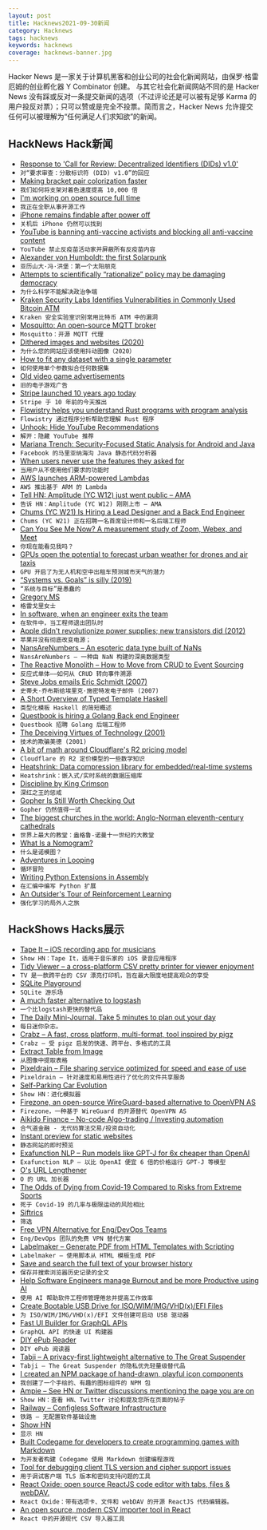 ```yaml
---
layout: post
title: Hacknews2021-09-30新闻
category: Hacknews
tags: hacknews
keywords: hacknews
coverage: hacknews-banner.jpg
---
```


Hacker News 是一家关于计算机黑客和创业公司的社会化新闻网站，由保罗·格雷厄姆的创业孵化器 Y Combinator 创建。
与其它社会化新闻网站不同的是 Hacker News 没有踩或反对一条提交新闻的选项（不过评论还是可以被有足够 Karma 的用户投反对票）；只可以赞或是完全不投票。简而言之，Hacker News 允许提交任何可以被理解为“任何满足人们求知欲”的新闻。

## HackNews Hack新闻


- [Response to 'Call for Review: Decentralized Identifiers (DIDs) v1.0'](https://lists.w3.org/Archives/Public/public-new-work/2021Sep/0000.html)
- `对“要求审查：分散标识符 (DID) v1.0”的回应`
- [Making bracket pair colorization faster](https://code.visualstudio.com/blogs/2021/09/29/bracket-pair-colorization)
- `我们如何将支架对着色速度提高 10,000 倍`
- [I'm working on open source full time](https://www.willmcgugan.com/blog/tech/post/doing-open-source-full-time/)
- `我正在全职从事开源工作`
- [iPhone remains findable after power off](https://twitter.com/matthew_d_green/status/1442870352799879174)
- `关机后 iPhone 仍然可以找到`
- [YouTube is banning anti-vaccine activists and blocking all anti-vaccine content](https://www.washingtonpost.com/technology/2021/09/29/youtube-ban-joseph-mercola/)
- `YouTube 禁止反疫苗活动家并屏蔽所有反疫苗内容`
- [Alexander von Humboldt: the first Solarpunk](https://piszek.com/2021/09/28/humboldt-the-first-solarpunk/)
- `亚历山大·冯·洪堡：第一个太阳朋克`
- [Attempts to scientifically “rationalize” policy may be damaging democracy](https://thereader.mitpress.mit.edu/why-science-cant-fix-politics/)
- `为什么科学不能解决政治争端`
- [Kraken Security Labs Identifies Vulnerabilities in Commonly Used Bitcoin ATM](https://blog.kraken.com/post/11263/kraken-security-labs-identifies-vulnerabilities-in-commonly-used-bitcoin-atm/)
- `Kraken 安全实验室识别常用比特币 ATM 中的漏洞`
- [Mosquitto: An open-source MQTT broker](https://github.com/eclipse/mosquitto)
- `Mosquitto：开源 MQTT 代理`
- [Dithered images and websites (2020)](https://endtimes.dev/why-you-should-dither-images/)
- `为什么您的网站应该使用抖动图像（2020）`
- [How to fit any dataset with a single parameter](https://arxiv.org/abs/1904.12320)
- `如何使用单个参数拟合任何数据集`
- [Old video game advertisements](https://retrocgads.tumblr.com)
- `旧的电子游戏广告`
- [Stripe launched 10 years ago today](https://twitter.com/patrickc/status/1443289393695911938)
- `Stripe 于 10 年前的今天推出`
- [Flowistry helps you understand Rust programs with program analysis](https://github.com/willcrichton/flowistry)
- `Flowistry 通过程序分析帮助您理解 Rust 程序`
- [Unhook: Hide YouTube Recommendations](https://chrome.google.com/webstore/detail/unhook-remove-youtube-rec/khncfooichmfjbepaaaebmommgaepoid)
- `解开：隐藏 YouTube 推荐`
- [Mariana Trench: Security-Focused Static Analysis for Android and Java](https://mariana-tren.ch/)
- `Facebook 的马里亚纳海沟 Java 静态代码分析器`
- [When users never use the features they asked for](https://web.eecs.utk.edu/~azh/blog/featurestheywanted.html)
- `当用户从不使用他们要求的功能时`
- [AWS launches ARM-powered Lambdas](https://aws.amazon.com/about-aws/whats-new/2021/09/better-price-performance-aws-lambda-functions-aws-graviton2-processor/)
- `AWS 推出基于 ARM 的 Lambda`
- [Tell HN: Amplitude (YC W12) just went public – AMA](item?id=28696641)
- `告诉 HN：Amplitude (YC W12) 刚刚上市 – AMA`
- [Chums (YC W21) Is Hiring a Lead Designer and a Back End Engineer](https://chumsco.notion.site/chumsco/Come-Work-Chums-d4788a53d8ee4820891e2ae7fa156120)
- `Chums (YC W21) 正在招聘一名首席设计师和一名后端工程师`
- [Can You See Me Now? A measurement study of Zoom, Webex, and Meet](https://arxiv.org/abs/2109.13113)
- `你现在能看见我吗？ `
- [GPUs open the potential to forecast urban weather for drones and air taxis](https://news.ucar.edu/132811/gpus-open-potential-forecast-urban-weather-drones-and-air-taxis)
- `GPU 开启了为无人机和空中出租车预测城市天气的潜力`
- [“Systems vs. Goals” is silly (2019)](https://malcolmocean.com/2019/12/systems-and-goals-have-both/)
- `“系统与目标”是愚蠢的`
- [Gregory MS](https://gregory-ms.com/)
- `格雷戈里女士`
- [In software, when an engineer exits the team](https://medium.com/@solidi/in-software-when-an-engineer-exits-the-team-1e550303cff8)
- `在软件中，当工程师退出团队时`
- [Apple didn't revolutionize power supplies; new transistors did (2012)](http://www.righto.com/2012/02/apple-didnt-revolutionize-power.html)
- `苹果并没有彻底改变电源；`
- [NansAreNumbers – An esoteric data type built of NaNs](https://github.com/thoppe/NansAreNumbers)
- `NansAreNumbers – 一种由 NaN 构建的深奥数据类型`
- [The Reactive Monolith – How to Move from CRUD to Event Sourcing](https://www.wix.engineering/post/the-reactive-monolith-how-to-move-from-crud-to-event-sourcing)
- `反应式单体——如何从 CRUD 转向事件溯源`
- [Steve Jobs emails Eric Schmidt (2007)](https://twitter.com/TechEmails/status/1443263744906305543)
- `史蒂夫·乔布斯给埃里克·施密特发电子邮件 (2007)`
- [A Short Overview of Typed Template Haskell](https://serokell.io/blog/typed-template-haskell-overview)
- `类型化模板 Haskell 的简短概述`
- [Questbook is hiring a Golang Back end Engineer](https://www.ycombinator.com/companies/creatoros-questbook/jobs/3DHDEnz-golang-backend-engineer)
- `Questbook 招聘 Golang 后端工程师`
- [The Deceiving Virtues of Technology (2001)](https://netfuture.org/2001/Nov1501_125.html)
- `技术的欺骗美德 (2001)`
- [A bit of math around Cloudflare's R2 pricing model](https://twitter.com/QuinnyPig/status/1443028078196711426)
- `Cloudflare 的 R2 定价模型的一些数学知识`
- [Heatshrink: Data compression library for embedded/real-time systems](https://github.com/atomicobject/heatshrink)
- `Heatshrink：嵌入式/实时系统的数据压缩库`
- [Discipline by King Crimson](https://www.loudersound.com/features/why-you-should-definitely-own-discipline-by-king-crimson)
- `深红之王的惩戒`
- [Gopher Is Still Worth Checking Out](https://hackaday.com/2021/09/28/gopher-the-competing-standard-to-www-in-the-90s-is-still-worth-checking-out/)
- `Gopher 仍然值得一试`
- [The biggest churches in the world: Anglo-Norman eleventh-century cathedrals](https://stainedglassattitudes.wordpress.com/2021/05/07/the-biggest-churches-in-the-world-anglo-norman-eleventh-century-cathedrals/)
- `世界上最大的教堂：盎格鲁-诺曼十一世纪的大教堂`
- [What Is a Nomogram?](http://lefakkomies.github.io/pynomo-doc/introduction/introduction.html)
- `什么是诺模图？`
- [Adventures in Looping](https://blog.drewolson.org/adventures-in-looping)
- `循环冒险`
- [Writing Python Extensions in Assembly](https://tonybaloney.github.io/posts/extending-python-with-assembly.html)
- `在汇编中编写 Python 扩展`
- [An Outsider's Tour of Reinforcement Learning](http://benjamin-recht.github.io/2018/06/25/outsider-rl/)
- `强化学习的局外人之旅`


## HackShows Hacks展示

- [ Tape It – iOS recording app for musicians](item?id=28669373)
- `Show HN：Tape It，适用于音乐家的 iOS 录音应用程序`
- [ Tidy Viewer – a cross-platform CSV pretty printer for viewer enjoyment](https://github.com/alexhallam/tv)
- `TV 是一款跨平台的 CSV 漂亮打印机，旨在最大限度地提高观众的享受`
- [ SQLite Playground](https://sqlime.org/)
- `SQLite 游乐场`
- [ A much faster alternative to logstash](https://github.com/tal-tech/go-stash)
- `一个比logstash更快的替代品`
- [ The Daily Mini-Journal. Take 5 minutes to plan out your day](https://www.thedailyminijournal.xyz/)
- `每日迷你杂志。`
- [ Crabz – A fast, cross platform, multi-format, tool inspired by pigz](https://github.com/sstadick/crabz)
- `Crabz – 受 pigz 启发的快速、跨平台、多格式的工具`
- [ Extract Table from Image](https://extract-table.com/)
- `从图像中提取表格`
- [ Pixeldrain – File sharing service optimized for speed and ease of use](https://pixeldrain.com/)
- `Pixeldrain – 针对速度和易用性进行了优化的文件共享服务`
- [ Self-Parking Car Evolution](https://trekhleb.dev/self-parking-car-evolution/)
- `Show HN：进化模拟器`
- [ Firezone, an open-source WireGuard-based alternative to OpenVPN AS](https://github.com/firezone/firezone)
- `Firezone，一种基于 WireGuard 的开源替代 OpenVPN AS`
- [ Aikido Finance – No-code Algo-trading / Investing automation](https://www.aikido.finance/)
- `合气道金融 - 无代码算法交易/投资自动化`
- [ Instant preview for static websites](https://www.instantpreview.dev/)
- `静态网站的即时预览`
- [ Exafunction NLP – Run models like GPT-J for 6x cheaper than OpenAI](https://www.exafunction.com/nlp)
- `Exafunction NLP – 以比 OpenAI 便宜 6 倍的价格运行 GPT-J 等模型`
- [ O's URL Lengthener](https://ooooooooooooooooooooooo.ooo/)
- `O 的 URL 加长器`
- [ The Odds of Dying from Covid-19 Compared to Risks from Extreme Sports](https://andrewseanryan.com/infographic-the-odds-of-dying-from-covid-19-by-age-compared-to-the-risks-of-different-extreme-sports-and-activies/)
- `死于 Covid-19 的几率与极限运动的风险相比`
- [ Siftrics](https://siftrics.com)
- `筛选`
- [ Free VPN Alternative for Eng/DevOps Teams](https://www.banyansecurity.io/team-edition/)
- `Eng/DevOps 团队的免费 VPN 替代方案`
- [ Labelmaker – Generate PDF from HTML Templates with Scripting](https://pilabor.com/projects/labelmaker/)
- `Labelmaker – 使用脚本从 HTML 模板生成 PDF`
- [ Save and search the full text of your browser history](https://www.browserparrot.com/)
- `保存并搜索浏览器历史记录的全文`
- [ Help Software Engineers manage Burnout and be more Productive using AI](item?id=28691247)
- `使用 AI 帮助软件工程师管理倦怠并提高工作效率`
- [ Create Bootable USB Drive for ISO/WIM/IMG/VHD(x)/EFI Files](https://www.ventoy.net/en/index.html)
- `为 ISO/WIM/IMG/VHD(x)/EFI 文件创建可启动 USB 驱动器`
- [ Fast UI Builder for GraphQL APIs](https://www.dronahq.com/how-to-build-graphql-client/)
- `GraphQL API 的快速 UI 构建器`
- [ DIY ePub Reader](https://github.com/atomic14/diy-esp32-epub-reader)
- `DIY ePub 阅读器`
- [ Tabji – A privacy-first lightweight alternative to The Great Suspender](https://tabji.link)
- `Tabji – The Great Suspender 的隐私优先轻量级替代品`
- [ I created an NPM package of hand-drawn, playful icon components](https://www.npmjs.com/package/hand-drawn-icons)
- `我创建了一个手绘的、有趣的图标组件的 NPM 包`
- [ Ampie – See HN or Twitter discussions mentioning the page you are on](https://ampie.app)
- `Show HN：查看 HN、Twitter 讨论和提及您所在页面的帖子`
- [ Railway – Configless Software Infrastructure](https://railway.app/)
- `铁路 – 无配置软件基础设施`
- [Show HN](item?id=28699718)
- `显示 HN`
- [ Built Codegame for developers to create programming games with Markdown](https://github.com/pyrustic/codegame)
- `为开发者构建 Codegame 使用 Markdown 创建编程游戏`
- [ Tool for debugging client TLS version and cipher support issues](https://tls.support/)
- `用于调试客户端 TLS 版本和密码支持问题的工具`
- [ React Oxide: open source ReactJS code editor with tabs, files & webDAV.](https://github.com/bootrino/reactoxide)
- `React Oxide：带有选项卡、文件和 webDAV 的开源 ReactJS 代码编辑器。`
- [ An open source, modern CSV importer tool in React](https://czhu12.github.io/react-importer/)
- `React 中的开源现代 CSV 导入器工具`

